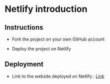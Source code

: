 # Netlify introduction

## Instructions

* Fork the project on your own GitHub account

* Deploy the project on Netlify

## Deployment

* Link to the website deployed on Netlify : [Link](hardcore-dijkstra-72dde9)
